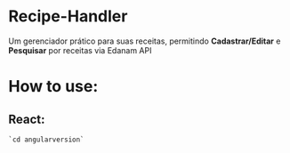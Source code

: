 # Recipe-Handler

Um gerenciador prático para suas receitas, permitindo **Cadastrar/Editar** e **Pesquisar** por receitas via Edanam API


# How to use:
  ## React:
    `cd angularversion`
